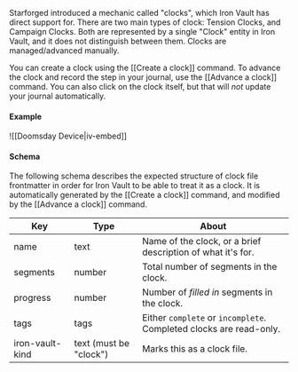 Starforged introduced a mechanic called "clocks", which Iron Vault has direct support for. There are two main types of clock: Tension Clocks, and Campaign Clocks. Both are represented by a single "Clock" entity in Iron Vault, and it does not distinguish between them. Clocks are managed/advanced manually.

You can create a clock using the [[Create a clock]] command. To advance the clock and record the step in your journal, use the [[Advance a clock]] command. You can also click on the clock itself, but that will *not* update your journal automatically.

#### Example
![[Doomsday Device|iv-embed]]
#### Schema

The following schema describes the expected structure of clock file frontmatter in order for Iron Vault to be able to treat it as a clock. It is automatically generated by the [[Create a clock]] command, and modified by the [[Advance a clock]] command.

| Key             | Type                   | About                                                              |
| --------------- | ---------------------- | ------------------------------------------------------------------ |
| name            | text                   | Name of the clock, or a brief description of what it's for.        |
| segments        | number                 | Total number of segments in the clock.                             |
| progress        | number                 | Number of *filled in* segments in the clock.                       |
| tags            | tags                   | Either `complete` or `incomplete`. Completed clocks are read-only. |
| iron-vault-kind | text (must be "clock") | Marks this as a clock file.                                        |
